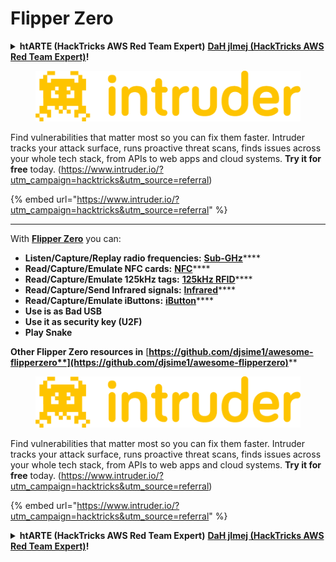 # Flipper Zero

<details>

<summary><strong>htARTE (HackTricks AWS Red Team Expert)</strong> <a href="https://training.hacktricks.xyz/courses/arte"><strong>DaH jImej (HackTricks AWS Red Team Expert)</strong></a><strong>!</strong></summary>

* **Do you work in a cybersecurity company?** **Do you want to see your company advertised in HackTricks?** **or do you want to have access to the latest version of the PEASS or download HackTricks in PDF?** **Check the SUBSCRIPTION PLANS!** (https://github.com/sponsors/carlospolop)
* **Discover The PEASS Family**, **our collection of exclusive NFTs** (https://opensea.io/collection/the-peass-family)
* **Get the official PEASS & HackTricks swag** (https://peass.creator-spring.com)
* **Join the** 💬 **Discord group** or the **telegram group** or **follow** me on **Twitter** 🐦@carlospolopm (https://twitter.com/hacktricks_live)
* **Share your hacking tricks by submitting PRs to the hacktricks repo and hacktricks-cloud repo** (https://github.com/carlospolop/hacktricks) (https://github.com/carlospolop/hacktricks-cloud)

</details>

<figure><img src="/.gitbook/assets/image (675).png" alt=""><figcaption></figcaption></figure>

Find vulnerabilities that matter most so you can fix them faster. Intruder tracks your attack surface, runs proactive threat scans, finds issues across your whole tech stack, from APIs to web apps and cloud systems. **Try it for free** today. (https://www.intruder.io/?utm_campaign=hacktricks&utm_source=referral)

{% embed url="https://www.intruder.io/?utm_campaign=hacktricks&utm_source=referral" %}

***

With [**Flipper Zero**](https://flipperzero.one/) you can:

* **Listen/Capture/Replay radio frequencies:** [**Sub-GHz**](fz-sub-ghz.md)****
* **Read/Capture/Emulate NFC cards:** [**NFC**](fz-nfc.md)****
* **Read/Capture/Emulate 125kHz tags:** [**125kHz RFID**](fz-125khz-rfid.md)****
* **Read/Capture/Send Infrared signals:** [**Infrared**](fz-infrared.md)****
* **Read/Capture/Emulate iButtons:** [**iButton**](../ibutton.md)****
* **Use is as Bad USB**
* **Use it as security key (U2F)**
* **Play Snake**

**Other Flipper Zero resources in** [**https://github.com/djsime1/awesome-flipperzero**](https://github.com/djsime1/awesome-flipperzero)****

<figure><img src="/.gitbook/assets/image (675).png" alt=""><figcaption></figcaption></figure>

Find vulnerabilities that matter most so you can fix them faster. Intruder tracks your attack surface, runs proactive threat scans, finds issues across your whole tech stack, from APIs to web apps and cloud systems. **Try it for free** today. (https://www.intruder.io/?utm_campaign=hacktricks&utm_source=referral)

{% embed url="https://www.intruder.io/?utm_campaign=hacktricks&utm_source=referral" %}


<details>

<summary><strong>htARTE (HackTricks AWS Red Team Expert)</strong> <a href="https://training.hacktricks.xyz/courses/arte"><strong>DaH jImej (HackTricks AWS Red Team Expert)</strong></a><strong>!</strong></summary>

* **Do you work in a cybersecurity company?** **Do you want to see your company advertised in HackTricks?** **or do you want to have access to the latest version of the PEASS or download HackTricks in PDF?** **Check the SUBSCRIPTION PLANS!** (https://github.com/sponsors/carlospolop)
* **Discover The PEASS Family**, **our collection of exclusive NFTs** (https://opensea.io/collection/the-peass-family)
* **Get the official PEASS & HackTricks swag** (https://peass.creator-spring.com)
* **Join the** 💬 **Discord group** or the **telegram group** or **follow** me on **Twitter** 🐦@carlospolopm (https://twitter.com/hacktricks_live)
* **Share your hacking tricks by submitting PRs to the hacktricks repo and hacktricks-cloud repo** (https://github.com/carlospolop/hacktricks) (https://github.com/carlospolop/hacktricks-cloud)

</details>
